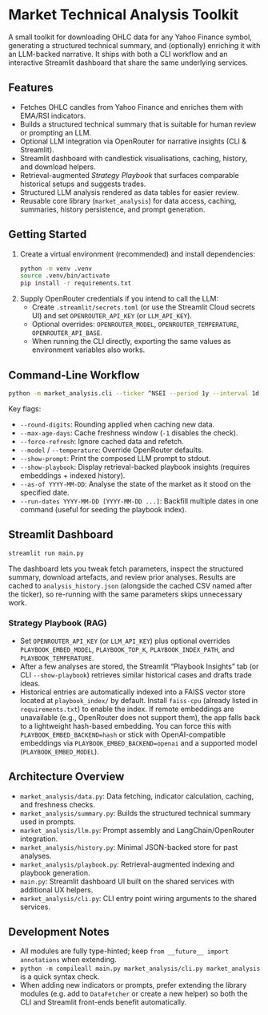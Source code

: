 # Market Technical Analysis Toolkit

A small toolkit for downloading OHLC data for any Yahoo Finance symbol, generating a structured technical summary, and (optionally) enriching it with an LLM-backed narrative. It ships with both a CLI workflow and an interactive Streamlit dashboard that share the same underlying services.

## Features
- Fetches OHLC candles from Yahoo Finance and enriches them with EMA/RSI indicators.
- Builds a structured technical summary that is suitable for human review or prompting an LLM.
- Optional LLM integration via OpenRouter for narrative insights (CLI & Streamlit).
- Streamlit dashboard with candlestick visualisations, caching, history, and download helpers.
- Retrieval-augmented *Strategy Playbook* that surfaces comparable historical setups and suggests trades.
- Structured LLM analysis rendered as data tables for easier review.
- Reusable core library (`market_analysis`) for data access, caching, summaries, history persistence, and prompt generation.

## Getting Started
1. Create a virtual environment (recommended) and install dependencies:
   ```bash
   python -m venv .venv
   source .venv/bin/activate
   pip install -r requirements.txt
   ```
2. Supply OpenRouter credentials if you intend to call the LLM:
   - Create `.streamlit/secrets.toml` (or use the Streamlit Cloud secrets UI) and set `OPENROUTER_API_KEY` (or `LLM_API_KEY`).
   - Optional overrides: `OPENROUTER_MODEL`, `OPENROUTER_TEMPERATURE`, `OPENROUTER_API_BASE`.
   - When running the CLI directly, exporting the same values as environment variables also works.

## Command-Line Workflow
```bash
python -m market_analysis.cli --ticker ^NSEI --period 1y --interval 1d --summary-only
```
Key flags:
- `--round-digits`: Rounding applied when caching new data.
- `--max-age-days`: Cache freshness window (`-1` disables the check).
- `--force-refresh`: Ignore cached data and refetch.
- `--model` / `--temperature`: Override OpenRouter defaults.
- `--show-prompt`: Print the composed LLM prompt to stdout.
- `--show-playbook`: Display retrieval-backed playbook insights (requires embeddings + indexed history).
- `--as-of YYYY-MM-DD`: Analyse the state of the market as it stood on the specified date.
- `--run-dates YYYY-MM-DD [YYYY-MM-DD ...]`: Backfill multiple dates in one command (useful for seeding the playbook index).

## Streamlit Dashboard
```bash
streamlit run main.py
```
The dashboard lets you tweak fetch parameters, inspect the structured summary, download artefacts, and review prior analyses. Results are cached to `analysis_history.json` (alongside the cached CSV named after the ticker), so re-running with the same parameters skips unnecessary work.

### Strategy Playbook (RAG)
- Set `OPENROUTER_API_KEY` (or `LLM_API_KEY`) plus optional overrides `PLAYBOOK_EMBED_MODEL`, `PLAYBOOK_TOP_K`, `PLAYBOOK_INDEX_PATH`, and `PLAYBOOK_TEMPERATURE`.
- After a few analyses are stored, the Streamlit “Playbook Insights” tab (or CLI `--show-playbook`) retrieves similar historical cases and drafts trade ideas.
- Historical entries are automatically indexed into a FAISS vector store located at `playbook_index/` by default. Install `faiss-cpu` (already listed in `requirements.txt`) to enable the index. If remote embeddings are unavailable (e.g., OpenRouter does not support them), the app falls back to a lightweight hash-based embedding. You can force this with `PLAYBOOK_EMBED_BACKEND=hash` or stick with OpenAI-compatible embeddings via `PLAYBOOK_EMBED_BACKEND=openai` and a supported model (`PLAYBOOK_EMBED_MODEL`).

## Architecture Overview
- `market_analysis/data.py`: Data fetching, indicator calculation, caching, and freshness checks.
- `market_analysis/summary.py`: Builds the structured technical summary used in prompts.
- `market_analysis/llm.py`: Prompt assembly and LangChain/OpenRouter integration.
- `market_analysis/history.py`: Minimal JSON-backed store for past analyses.
- `market_analysis/playbook.py`: Retrieval-augmented indexing and playbook generation.
- `main.py`: Streamlit dashboard UI built on the shared services with additional UX helpers.
- `market_analysis/cli.py`: CLI entry point wiring arguments to the shared services.

## Development Notes
- All modules are fully type-hinted; keep `from __future__ import annotations` when extending.
- `python -m compileall main.py market_analysis/cli.py market_analysis` is a quick syntax check.
- When adding new indicators or prompts, prefer extending the library modules (e.g. add to `DataFetcher` or create a new helper) so both the CLI and Streamlit front-ends benefit automatically.
